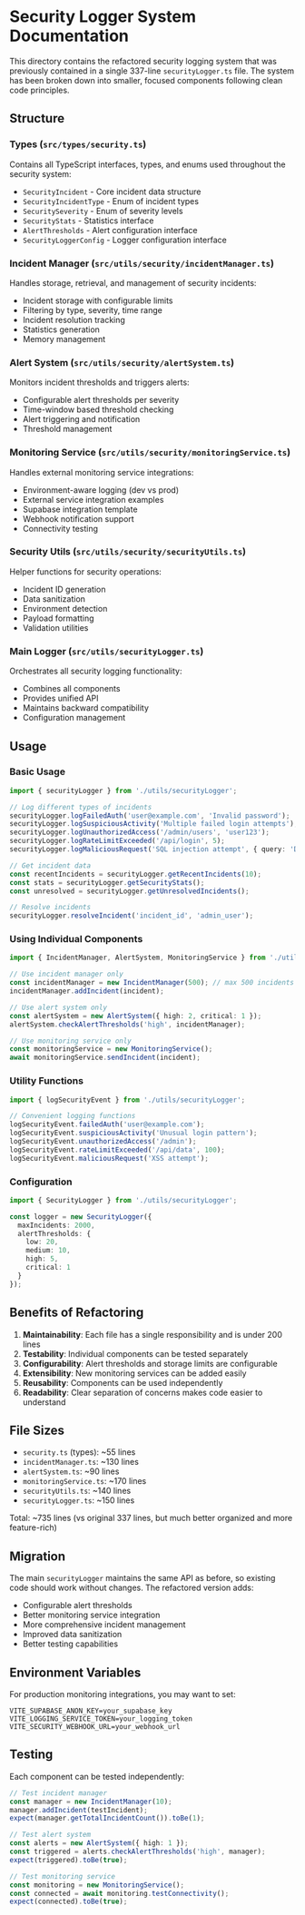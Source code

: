 # Security Logger System Documentation

This directory contains the refactored security logging system that was previously contained in a single 337-line `securityLogger.ts` file. The system has been broken down into smaller, focused components following clean code principles.

## Structure

### Types (`src/types/security.ts`)
Contains all TypeScript interfaces, types, and enums used throughout the security system:
- `SecurityIncident` - Core incident data structure
- `SecurityIncidentType` - Enum of incident types
- `SecuritySeverity` - Enum of severity levels
- `SecurityStats` - Statistics interface
- `AlertThresholds` - Alert configuration interface
- `SecurityLoggerConfig` - Logger configuration interface

### Incident Manager (`src/utils/security/incidentManager.ts`)
Handles storage, retrieval, and management of security incidents:
- Incident storage with configurable limits
- Filtering by type, severity, time range
- Incident resolution tracking
- Statistics generation
- Memory management

### Alert System (`src/utils/security/alertSystem.ts`)
Monitors incident thresholds and triggers alerts:
- Configurable alert thresholds per severity
- Time-window based threshold checking
- Alert triggering and notification
- Threshold management

### Monitoring Service (`src/utils/security/monitoringService.ts`)
Handles external monitoring service integrations:
- Environment-aware logging (dev vs prod)
- External service integration examples
- Supabase integration template
- Webhook notification support
- Connectivity testing

### Security Utils (`src/utils/security/securityUtils.ts`)
Helper functions for security operations:
- Incident ID generation
- Data sanitization
- Environment detection
- Payload formatting
- Validation utilities

### Main Logger (`src/utils/securityLogger.ts`)
Orchestrates all security logging functionality:
- Combines all components
- Provides unified API
- Maintains backward compatibility
- Configuration management

## Usage

### Basic Usage
```typescript
import { securityLogger } from './utils/securityLogger';

// Log different types of incidents
securityLogger.logFailedAuth('user@example.com', 'Invalid password');
securityLogger.logSuspiciousActivity('Multiple failed login attempts');
securityLogger.logUnauthorizedAccess('/admin/users', 'user123');
securityLogger.logRateLimitExceeded('/api/login', 5);
securityLogger.logMaliciousRequest('SQL injection attempt', { query: 'DROP TABLE users' });

// Get incident data
const recentIncidents = securityLogger.getRecentIncidents(10);
const stats = securityLogger.getSecurityStats();
const unresolved = securityLogger.getUnresolvedIncidents();

// Resolve incidents
securityLogger.resolveIncident('incident_id', 'admin_user');
```

### Using Individual Components
```typescript
import { IncidentManager, AlertSystem, MonitoringService } from './utils/security';

// Use incident manager only
const incidentManager = new IncidentManager(500); // max 500 incidents
incidentManager.addIncident(incident);

// Use alert system only
const alertSystem = new AlertSystem({ high: 2, critical: 1 });
alertSystem.checkAlertThresholds('high', incidentManager);

// Use monitoring service only
const monitoringService = new MonitoringService();
await monitoringService.sendIncident(incident);
```

### Utility Functions
```typescript
import { logSecurityEvent } from './utils/securityLogger';

// Convenient logging functions
logSecurityEvent.failedAuth('user@example.com');
logSecurityEvent.suspiciousActivity('Unusual login pattern');
logSecurityEvent.unauthorizedAccess('/admin');
logSecurityEvent.rateLimitExceeded('/api/data', 100);
logSecurityEvent.maliciousRequest('XSS attempt');
```

### Configuration
```typescript
import { SecurityLogger } from './utils/securityLogger';

const logger = new SecurityLogger({
  maxIncidents: 2000,
  alertThresholds: {
    low: 20,
    medium: 10,
    high: 5,
    critical: 1
  }
});
```

## Benefits of Refactoring

1. **Maintainability**: Each file has a single responsibility and is under 200 lines
2. **Testability**: Individual components can be tested separately
3. **Configurability**: Alert thresholds and storage limits are configurable
4. **Extensibility**: New monitoring services can be added easily
5. **Reusability**: Components can be used independently
6. **Readability**: Clear separation of concerns makes code easier to understand

## File Sizes
- `security.ts` (types): ~55 lines
- `incidentManager.ts`: ~130 lines
- `alertSystem.ts`: ~90 lines
- `monitoringService.ts`: ~170 lines
- `securityUtils.ts`: ~140 lines
- `securityLogger.ts`: ~150 lines

Total: ~735 lines (vs original 337 lines, but much better organized and more feature-rich)

## Migration

The main `securityLogger` maintains the same API as before, so existing code should work without changes. The refactored version adds:

- Configurable alert thresholds
- Better monitoring service integration
- More comprehensive incident management
- Improved data sanitization
- Better testing capabilities

## Environment Variables

For production monitoring integrations, you may want to set:

```env
VITE_SUPABASE_ANON_KEY=your_supabase_key
VITE_LOGGING_SERVICE_TOKEN=your_logging_token
VITE_SECURITY_WEBHOOK_URL=your_webhook_url
```

## Testing

Each component can be tested independently:

```typescript
// Test incident manager
const manager = new IncidentManager(10);
manager.addIncident(testIncident);
expect(manager.getTotalIncidentCount()).toBe(1);

// Test alert system
const alerts = new AlertSystem({ high: 1 });
const triggered = alerts.checkAlertThresholds('high', manager);
expect(triggered).toBe(true);

// Test monitoring service
const monitoring = new MonitoringService();
const connected = await monitoring.testConnectivity();
expect(connected).toBe(true);
``` 